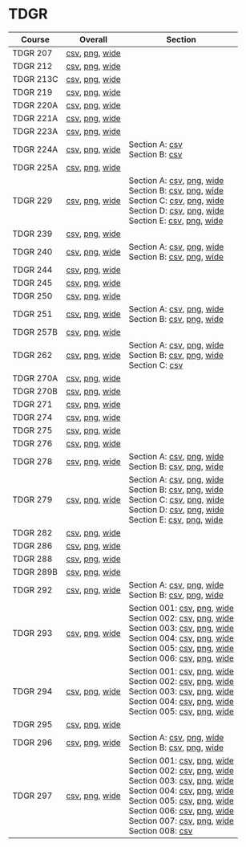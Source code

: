 # TDGR

| Course | Overall | Section |
| ------ | ------- | ------- |
| TDGR 207 | [csv](https://github.com/UCSD-Historical-Enrollment-Data/2024Fall/blob/main/overall/TDGR%20207.csv), [png](https://raw.githubusercontent.com/UCSD-Historical-Enrollment-Data/2024Fall/main/plot_overall/TDGR%20207.png), [wide](https://raw.githubusercontent.com/UCSD-Historical-Enrollment-Data/2024Fall/main/plot_overall_wide/TDGR%20207.png) |  |
| TDGR 212 | [csv](https://github.com/UCSD-Historical-Enrollment-Data/2024Fall/blob/main/overall/TDGR%20212.csv), [png](https://raw.githubusercontent.com/UCSD-Historical-Enrollment-Data/2024Fall/main/plot_overall/TDGR%20212.png), [wide](https://raw.githubusercontent.com/UCSD-Historical-Enrollment-Data/2024Fall/main/plot_overall_wide/TDGR%20212.png) |  |
| TDGR 213C | [csv](https://github.com/UCSD-Historical-Enrollment-Data/2024Fall/blob/main/overall/TDGR%20213C.csv), [png](https://raw.githubusercontent.com/UCSD-Historical-Enrollment-Data/2024Fall/main/plot_overall/TDGR%20213C.png), [wide](https://raw.githubusercontent.com/UCSD-Historical-Enrollment-Data/2024Fall/main/plot_overall_wide/TDGR%20213C.png) |  |
| TDGR 219 | [csv](https://github.com/UCSD-Historical-Enrollment-Data/2024Fall/blob/main/overall/TDGR%20219.csv), [png](https://raw.githubusercontent.com/UCSD-Historical-Enrollment-Data/2024Fall/main/plot_overall/TDGR%20219.png), [wide](https://raw.githubusercontent.com/UCSD-Historical-Enrollment-Data/2024Fall/main/plot_overall_wide/TDGR%20219.png) |  |
| TDGR 220A | [csv](https://github.com/UCSD-Historical-Enrollment-Data/2024Fall/blob/main/overall/TDGR%20220A.csv), [png](https://raw.githubusercontent.com/UCSD-Historical-Enrollment-Data/2024Fall/main/plot_overall/TDGR%20220A.png), [wide](https://raw.githubusercontent.com/UCSD-Historical-Enrollment-Data/2024Fall/main/plot_overall_wide/TDGR%20220A.png) |  |
| TDGR 221A | [csv](https://github.com/UCSD-Historical-Enrollment-Data/2024Fall/blob/main/overall/TDGR%20221A.csv), [png](https://raw.githubusercontent.com/UCSD-Historical-Enrollment-Data/2024Fall/main/plot_overall/TDGR%20221A.png), [wide](https://raw.githubusercontent.com/UCSD-Historical-Enrollment-Data/2024Fall/main/plot_overall_wide/TDGR%20221A.png) |  |
| TDGR 223A | [csv](https://github.com/UCSD-Historical-Enrollment-Data/2024Fall/blob/main/overall/TDGR%20223A.csv), [png](https://raw.githubusercontent.com/UCSD-Historical-Enrollment-Data/2024Fall/main/plot_overall/TDGR%20223A.png), [wide](https://raw.githubusercontent.com/UCSD-Historical-Enrollment-Data/2024Fall/main/plot_overall_wide/TDGR%20223A.png) |  |
| TDGR 224A | [csv](https://github.com/UCSD-Historical-Enrollment-Data/2024Fall/blob/main/overall/TDGR%20224A.csv), [png](https://raw.githubusercontent.com/UCSD-Historical-Enrollment-Data/2024Fall/main/plot_overall/TDGR%20224A.png), [wide](https://raw.githubusercontent.com/UCSD-Historical-Enrollment-Data/2024Fall/main/plot_overall_wide/TDGR%20224A.png) | Section A: [csv](https://github.com/UCSD-Historical-Enrollment-Data/2024Fall/blob/main/section/TDGR%20224A_A.csv)<br>Section B: [csv](https://github.com/UCSD-Historical-Enrollment-Data/2024Fall/blob/main/section/TDGR%20224A_B.csv) |
| TDGR 225A | [csv](https://github.com/UCSD-Historical-Enrollment-Data/2024Fall/blob/main/overall/TDGR%20225A.csv), [png](https://raw.githubusercontent.com/UCSD-Historical-Enrollment-Data/2024Fall/main/plot_overall/TDGR%20225A.png), [wide](https://raw.githubusercontent.com/UCSD-Historical-Enrollment-Data/2024Fall/main/plot_overall_wide/TDGR%20225A.png) |  |
| TDGR 229 | [csv](https://github.com/UCSD-Historical-Enrollment-Data/2024Fall/blob/main/overall/TDGR%20229.csv), [png](https://raw.githubusercontent.com/UCSD-Historical-Enrollment-Data/2024Fall/main/plot_overall/TDGR%20229.png), [wide](https://raw.githubusercontent.com/UCSD-Historical-Enrollment-Data/2024Fall/main/plot_overall_wide/TDGR%20229.png) | Section A: [csv](https://github.com/UCSD-Historical-Enrollment-Data/2024Fall/blob/main/section/TDGR%20229_A.csv), [png](https://raw.githubusercontent.com/UCSD-Historical-Enrollment-Data/2024Fall/main/plot_section/TDGR%20229_A.png), [wide](https://raw.githubusercontent.com/UCSD-Historical-Enrollment-Data/2024Fall/main/plot_section_wide/TDGR%20229_A.png)<br>Section B: [csv](https://github.com/UCSD-Historical-Enrollment-Data/2024Fall/blob/main/section/TDGR%20229_B.csv), [png](https://raw.githubusercontent.com/UCSD-Historical-Enrollment-Data/2024Fall/main/plot_section/TDGR%20229_B.png), [wide](https://raw.githubusercontent.com/UCSD-Historical-Enrollment-Data/2024Fall/main/plot_section_wide/TDGR%20229_B.png)<br>Section C: [csv](https://github.com/UCSD-Historical-Enrollment-Data/2024Fall/blob/main/section/TDGR%20229_C.csv), [png](https://raw.githubusercontent.com/UCSD-Historical-Enrollment-Data/2024Fall/main/plot_section/TDGR%20229_C.png), [wide](https://raw.githubusercontent.com/UCSD-Historical-Enrollment-Data/2024Fall/main/plot_section_wide/TDGR%20229_C.png)<br>Section D: [csv](https://github.com/UCSD-Historical-Enrollment-Data/2024Fall/blob/main/section/TDGR%20229_D.csv), [png](https://raw.githubusercontent.com/UCSD-Historical-Enrollment-Data/2024Fall/main/plot_section/TDGR%20229_D.png), [wide](https://raw.githubusercontent.com/UCSD-Historical-Enrollment-Data/2024Fall/main/plot_section_wide/TDGR%20229_D.png)<br>Section E: [csv](https://github.com/UCSD-Historical-Enrollment-Data/2024Fall/blob/main/section/TDGR%20229_E.csv), [png](https://raw.githubusercontent.com/UCSD-Historical-Enrollment-Data/2024Fall/main/plot_section/TDGR%20229_E.png), [wide](https://raw.githubusercontent.com/UCSD-Historical-Enrollment-Data/2024Fall/main/plot_section_wide/TDGR%20229_E.png) |
| TDGR 239 | [csv](https://github.com/UCSD-Historical-Enrollment-Data/2024Fall/blob/main/overall/TDGR%20239.csv), [png](https://raw.githubusercontent.com/UCSD-Historical-Enrollment-Data/2024Fall/main/plot_overall/TDGR%20239.png), [wide](https://raw.githubusercontent.com/UCSD-Historical-Enrollment-Data/2024Fall/main/plot_overall_wide/TDGR%20239.png) |  |
| TDGR 240 | [csv](https://github.com/UCSD-Historical-Enrollment-Data/2024Fall/blob/main/overall/TDGR%20240.csv), [png](https://raw.githubusercontent.com/UCSD-Historical-Enrollment-Data/2024Fall/main/plot_overall/TDGR%20240.png), [wide](https://raw.githubusercontent.com/UCSD-Historical-Enrollment-Data/2024Fall/main/plot_overall_wide/TDGR%20240.png) | Section A: [csv](https://github.com/UCSD-Historical-Enrollment-Data/2024Fall/blob/main/section/TDGR%20240_A.csv), [png](https://raw.githubusercontent.com/UCSD-Historical-Enrollment-Data/2024Fall/main/plot_section/TDGR%20240_A.png), [wide](https://raw.githubusercontent.com/UCSD-Historical-Enrollment-Data/2024Fall/main/plot_section_wide/TDGR%20240_A.png)<br>Section B: [csv](https://github.com/UCSD-Historical-Enrollment-Data/2024Fall/blob/main/section/TDGR%20240_B.csv), [png](https://raw.githubusercontent.com/UCSD-Historical-Enrollment-Data/2024Fall/main/plot_section/TDGR%20240_B.png), [wide](https://raw.githubusercontent.com/UCSD-Historical-Enrollment-Data/2024Fall/main/plot_section_wide/TDGR%20240_B.png) |
| TDGR 244 | [csv](https://github.com/UCSD-Historical-Enrollment-Data/2024Fall/blob/main/overall/TDGR%20244.csv), [png](https://raw.githubusercontent.com/UCSD-Historical-Enrollment-Data/2024Fall/main/plot_overall/TDGR%20244.png), [wide](https://raw.githubusercontent.com/UCSD-Historical-Enrollment-Data/2024Fall/main/plot_overall_wide/TDGR%20244.png) |  |
| TDGR 245 | [csv](https://github.com/UCSD-Historical-Enrollment-Data/2024Fall/blob/main/overall/TDGR%20245.csv), [png](https://raw.githubusercontent.com/UCSD-Historical-Enrollment-Data/2024Fall/main/plot_overall/TDGR%20245.png), [wide](https://raw.githubusercontent.com/UCSD-Historical-Enrollment-Data/2024Fall/main/plot_overall_wide/TDGR%20245.png) |  |
| TDGR 250 | [csv](https://github.com/UCSD-Historical-Enrollment-Data/2024Fall/blob/main/overall/TDGR%20250.csv), [png](https://raw.githubusercontent.com/UCSD-Historical-Enrollment-Data/2024Fall/main/plot_overall/TDGR%20250.png), [wide](https://raw.githubusercontent.com/UCSD-Historical-Enrollment-Data/2024Fall/main/plot_overall_wide/TDGR%20250.png) |  |
| TDGR 251 | [csv](https://github.com/UCSD-Historical-Enrollment-Data/2024Fall/blob/main/overall/TDGR%20251.csv), [png](https://raw.githubusercontent.com/UCSD-Historical-Enrollment-Data/2024Fall/main/plot_overall/TDGR%20251.png), [wide](https://raw.githubusercontent.com/UCSD-Historical-Enrollment-Data/2024Fall/main/plot_overall_wide/TDGR%20251.png) | Section A: [csv](https://github.com/UCSD-Historical-Enrollment-Data/2024Fall/blob/main/section/TDGR%20251_A.csv), [png](https://raw.githubusercontent.com/UCSD-Historical-Enrollment-Data/2024Fall/main/plot_section/TDGR%20251_A.png), [wide](https://raw.githubusercontent.com/UCSD-Historical-Enrollment-Data/2024Fall/main/plot_section_wide/TDGR%20251_A.png)<br>Section B: [csv](https://github.com/UCSD-Historical-Enrollment-Data/2024Fall/blob/main/section/TDGR%20251_B.csv), [png](https://raw.githubusercontent.com/UCSD-Historical-Enrollment-Data/2024Fall/main/plot_section/TDGR%20251_B.png), [wide](https://raw.githubusercontent.com/UCSD-Historical-Enrollment-Data/2024Fall/main/plot_section_wide/TDGR%20251_B.png) |
| TDGR 257B | [csv](https://github.com/UCSD-Historical-Enrollment-Data/2024Fall/blob/main/overall/TDGR%20257B.csv), [png](https://raw.githubusercontent.com/UCSD-Historical-Enrollment-Data/2024Fall/main/plot_overall/TDGR%20257B.png), [wide](https://raw.githubusercontent.com/UCSD-Historical-Enrollment-Data/2024Fall/main/plot_overall_wide/TDGR%20257B.png) |  |
| TDGR 262 | [csv](https://github.com/UCSD-Historical-Enrollment-Data/2024Fall/blob/main/overall/TDGR%20262.csv), [png](https://raw.githubusercontent.com/UCSD-Historical-Enrollment-Data/2024Fall/main/plot_overall/TDGR%20262.png), [wide](https://raw.githubusercontent.com/UCSD-Historical-Enrollment-Data/2024Fall/main/plot_overall_wide/TDGR%20262.png) | Section A: [csv](https://github.com/UCSD-Historical-Enrollment-Data/2024Fall/blob/main/section/TDGR%20262_A.csv), [png](https://raw.githubusercontent.com/UCSD-Historical-Enrollment-Data/2024Fall/main/plot_section/TDGR%20262_A.png), [wide](https://raw.githubusercontent.com/UCSD-Historical-Enrollment-Data/2024Fall/main/plot_section_wide/TDGR%20262_A.png)<br>Section B: [csv](https://github.com/UCSD-Historical-Enrollment-Data/2024Fall/blob/main/section/TDGR%20262_B.csv), [png](https://raw.githubusercontent.com/UCSD-Historical-Enrollment-Data/2024Fall/main/plot_section/TDGR%20262_B.png), [wide](https://raw.githubusercontent.com/UCSD-Historical-Enrollment-Data/2024Fall/main/plot_section_wide/TDGR%20262_B.png)<br>Section C: [csv](https://github.com/UCSD-Historical-Enrollment-Data/2024Fall/blob/main/section/TDGR%20262_C.csv) |
| TDGR 270A | [csv](https://github.com/UCSD-Historical-Enrollment-Data/2024Fall/blob/main/overall/TDGR%20270A.csv), [png](https://raw.githubusercontent.com/UCSD-Historical-Enrollment-Data/2024Fall/main/plot_overall/TDGR%20270A.png), [wide](https://raw.githubusercontent.com/UCSD-Historical-Enrollment-Data/2024Fall/main/plot_overall_wide/TDGR%20270A.png) |  |
| TDGR 270B | [csv](https://github.com/UCSD-Historical-Enrollment-Data/2024Fall/blob/main/overall/TDGR%20270B.csv), [png](https://raw.githubusercontent.com/UCSD-Historical-Enrollment-Data/2024Fall/main/plot_overall/TDGR%20270B.png), [wide](https://raw.githubusercontent.com/UCSD-Historical-Enrollment-Data/2024Fall/main/plot_overall_wide/TDGR%20270B.png) |  |
| TDGR 271 | [csv](https://github.com/UCSD-Historical-Enrollment-Data/2024Fall/blob/main/overall/TDGR%20271.csv), [png](https://raw.githubusercontent.com/UCSD-Historical-Enrollment-Data/2024Fall/main/plot_overall/TDGR%20271.png), [wide](https://raw.githubusercontent.com/UCSD-Historical-Enrollment-Data/2024Fall/main/plot_overall_wide/TDGR%20271.png) |  |
| TDGR 274 | [csv](https://github.com/UCSD-Historical-Enrollment-Data/2024Fall/blob/main/overall/TDGR%20274.csv), [png](https://raw.githubusercontent.com/UCSD-Historical-Enrollment-Data/2024Fall/main/plot_overall/TDGR%20274.png), [wide](https://raw.githubusercontent.com/UCSD-Historical-Enrollment-Data/2024Fall/main/plot_overall_wide/TDGR%20274.png) |  |
| TDGR 275 | [csv](https://github.com/UCSD-Historical-Enrollment-Data/2024Fall/blob/main/overall/TDGR%20275.csv), [png](https://raw.githubusercontent.com/UCSD-Historical-Enrollment-Data/2024Fall/main/plot_overall/TDGR%20275.png), [wide](https://raw.githubusercontent.com/UCSD-Historical-Enrollment-Data/2024Fall/main/plot_overall_wide/TDGR%20275.png) |  |
| TDGR 276 | [csv](https://github.com/UCSD-Historical-Enrollment-Data/2024Fall/blob/main/overall/TDGR%20276.csv), [png](https://raw.githubusercontent.com/UCSD-Historical-Enrollment-Data/2024Fall/main/plot_overall/TDGR%20276.png), [wide](https://raw.githubusercontent.com/UCSD-Historical-Enrollment-Data/2024Fall/main/plot_overall_wide/TDGR%20276.png) |  |
| TDGR 278 | [csv](https://github.com/UCSD-Historical-Enrollment-Data/2024Fall/blob/main/overall/TDGR%20278.csv), [png](https://raw.githubusercontent.com/UCSD-Historical-Enrollment-Data/2024Fall/main/plot_overall/TDGR%20278.png), [wide](https://raw.githubusercontent.com/UCSD-Historical-Enrollment-Data/2024Fall/main/plot_overall_wide/TDGR%20278.png) | Section A: [csv](https://github.com/UCSD-Historical-Enrollment-Data/2024Fall/blob/main/section/TDGR%20278_A.csv), [png](https://raw.githubusercontent.com/UCSD-Historical-Enrollment-Data/2024Fall/main/plot_section/TDGR%20278_A.png), [wide](https://raw.githubusercontent.com/UCSD-Historical-Enrollment-Data/2024Fall/main/plot_section_wide/TDGR%20278_A.png)<br>Section B: [csv](https://github.com/UCSD-Historical-Enrollment-Data/2024Fall/blob/main/section/TDGR%20278_B.csv), [png](https://raw.githubusercontent.com/UCSD-Historical-Enrollment-Data/2024Fall/main/plot_section/TDGR%20278_B.png), [wide](https://raw.githubusercontent.com/UCSD-Historical-Enrollment-Data/2024Fall/main/plot_section_wide/TDGR%20278_B.png) |
| TDGR 279 | [csv](https://github.com/UCSD-Historical-Enrollment-Data/2024Fall/blob/main/overall/TDGR%20279.csv), [png](https://raw.githubusercontent.com/UCSD-Historical-Enrollment-Data/2024Fall/main/plot_overall/TDGR%20279.png), [wide](https://raw.githubusercontent.com/UCSD-Historical-Enrollment-Data/2024Fall/main/plot_overall_wide/TDGR%20279.png) | Section A: [csv](https://github.com/UCSD-Historical-Enrollment-Data/2024Fall/blob/main/section/TDGR%20279_A.csv), [png](https://raw.githubusercontent.com/UCSD-Historical-Enrollment-Data/2024Fall/main/plot_section/TDGR%20279_A.png), [wide](https://raw.githubusercontent.com/UCSD-Historical-Enrollment-Data/2024Fall/main/plot_section_wide/TDGR%20279_A.png)<br>Section B: [csv](https://github.com/UCSD-Historical-Enrollment-Data/2024Fall/blob/main/section/TDGR%20279_B.csv), [png](https://raw.githubusercontent.com/UCSD-Historical-Enrollment-Data/2024Fall/main/plot_section/TDGR%20279_B.png), [wide](https://raw.githubusercontent.com/UCSD-Historical-Enrollment-Data/2024Fall/main/plot_section_wide/TDGR%20279_B.png)<br>Section C: [csv](https://github.com/UCSD-Historical-Enrollment-Data/2024Fall/blob/main/section/TDGR%20279_C.csv), [png](https://raw.githubusercontent.com/UCSD-Historical-Enrollment-Data/2024Fall/main/plot_section/TDGR%20279_C.png), [wide](https://raw.githubusercontent.com/UCSD-Historical-Enrollment-Data/2024Fall/main/plot_section_wide/TDGR%20279_C.png)<br>Section D: [csv](https://github.com/UCSD-Historical-Enrollment-Data/2024Fall/blob/main/section/TDGR%20279_D.csv), [png](https://raw.githubusercontent.com/UCSD-Historical-Enrollment-Data/2024Fall/main/plot_section/TDGR%20279_D.png), [wide](https://raw.githubusercontent.com/UCSD-Historical-Enrollment-Data/2024Fall/main/plot_section_wide/TDGR%20279_D.png)<br>Section E: [csv](https://github.com/UCSD-Historical-Enrollment-Data/2024Fall/blob/main/section/TDGR%20279_E.csv), [png](https://raw.githubusercontent.com/UCSD-Historical-Enrollment-Data/2024Fall/main/plot_section/TDGR%20279_E.png), [wide](https://raw.githubusercontent.com/UCSD-Historical-Enrollment-Data/2024Fall/main/plot_section_wide/TDGR%20279_E.png) |
| TDGR 282 | [csv](https://github.com/UCSD-Historical-Enrollment-Data/2024Fall/blob/main/overall/TDGR%20282.csv), [png](https://raw.githubusercontent.com/UCSD-Historical-Enrollment-Data/2024Fall/main/plot_overall/TDGR%20282.png), [wide](https://raw.githubusercontent.com/UCSD-Historical-Enrollment-Data/2024Fall/main/plot_overall_wide/TDGR%20282.png) |  |
| TDGR 286 | [csv](https://github.com/UCSD-Historical-Enrollment-Data/2024Fall/blob/main/overall/TDGR%20286.csv), [png](https://raw.githubusercontent.com/UCSD-Historical-Enrollment-Data/2024Fall/main/plot_overall/TDGR%20286.png), [wide](https://raw.githubusercontent.com/UCSD-Historical-Enrollment-Data/2024Fall/main/plot_overall_wide/TDGR%20286.png) |  |
| TDGR 288 | [csv](https://github.com/UCSD-Historical-Enrollment-Data/2024Fall/blob/main/overall/TDGR%20288.csv), [png](https://raw.githubusercontent.com/UCSD-Historical-Enrollment-Data/2024Fall/main/plot_overall/TDGR%20288.png), [wide](https://raw.githubusercontent.com/UCSD-Historical-Enrollment-Data/2024Fall/main/plot_overall_wide/TDGR%20288.png) |  |
| TDGR 289B | [csv](https://github.com/UCSD-Historical-Enrollment-Data/2024Fall/blob/main/overall/TDGR%20289B.csv), [png](https://raw.githubusercontent.com/UCSD-Historical-Enrollment-Data/2024Fall/main/plot_overall/TDGR%20289B.png), [wide](https://raw.githubusercontent.com/UCSD-Historical-Enrollment-Data/2024Fall/main/plot_overall_wide/TDGR%20289B.png) |  |
| TDGR 292 | [csv](https://github.com/UCSD-Historical-Enrollment-Data/2024Fall/blob/main/overall/TDGR%20292.csv), [png](https://raw.githubusercontent.com/UCSD-Historical-Enrollment-Data/2024Fall/main/plot_overall/TDGR%20292.png), [wide](https://raw.githubusercontent.com/UCSD-Historical-Enrollment-Data/2024Fall/main/plot_overall_wide/TDGR%20292.png) | Section A: [csv](https://github.com/UCSD-Historical-Enrollment-Data/2024Fall/blob/main/section/TDGR%20292_A.csv), [png](https://raw.githubusercontent.com/UCSD-Historical-Enrollment-Data/2024Fall/main/plot_section/TDGR%20292_A.png), [wide](https://raw.githubusercontent.com/UCSD-Historical-Enrollment-Data/2024Fall/main/plot_section_wide/TDGR%20292_A.png)<br>Section B: [csv](https://github.com/UCSD-Historical-Enrollment-Data/2024Fall/blob/main/section/TDGR%20292_B.csv), [png](https://raw.githubusercontent.com/UCSD-Historical-Enrollment-Data/2024Fall/main/plot_section/TDGR%20292_B.png), [wide](https://raw.githubusercontent.com/UCSD-Historical-Enrollment-Data/2024Fall/main/plot_section_wide/TDGR%20292_B.png) |
| TDGR 293 | [csv](https://github.com/UCSD-Historical-Enrollment-Data/2024Fall/blob/main/overall/TDGR%20293.csv), [png](https://raw.githubusercontent.com/UCSD-Historical-Enrollment-Data/2024Fall/main/plot_overall/TDGR%20293.png), [wide](https://raw.githubusercontent.com/UCSD-Historical-Enrollment-Data/2024Fall/main/plot_overall_wide/TDGR%20293.png) | Section 001: [csv](https://github.com/UCSD-Historical-Enrollment-Data/2024Fall/blob/main/section/TDGR%20293_001.csv), [png](https://raw.githubusercontent.com/UCSD-Historical-Enrollment-Data/2024Fall/main/plot_section/TDGR%20293_001.png), [wide](https://raw.githubusercontent.com/UCSD-Historical-Enrollment-Data/2024Fall/main/plot_section_wide/TDGR%20293_001.png)<br>Section 002: [csv](https://github.com/UCSD-Historical-Enrollment-Data/2024Fall/blob/main/section/TDGR%20293_002.csv), [png](https://raw.githubusercontent.com/UCSD-Historical-Enrollment-Data/2024Fall/main/plot_section/TDGR%20293_002.png), [wide](https://raw.githubusercontent.com/UCSD-Historical-Enrollment-Data/2024Fall/main/plot_section_wide/TDGR%20293_002.png)<br>Section 003: [csv](https://github.com/UCSD-Historical-Enrollment-Data/2024Fall/blob/main/section/TDGR%20293_003.csv), [png](https://raw.githubusercontent.com/UCSD-Historical-Enrollment-Data/2024Fall/main/plot_section/TDGR%20293_003.png), [wide](https://raw.githubusercontent.com/UCSD-Historical-Enrollment-Data/2024Fall/main/plot_section_wide/TDGR%20293_003.png)<br>Section 004: [csv](https://github.com/UCSD-Historical-Enrollment-Data/2024Fall/blob/main/section/TDGR%20293_004.csv), [png](https://raw.githubusercontent.com/UCSD-Historical-Enrollment-Data/2024Fall/main/plot_section/TDGR%20293_004.png), [wide](https://raw.githubusercontent.com/UCSD-Historical-Enrollment-Data/2024Fall/main/plot_section_wide/TDGR%20293_004.png)<br>Section 005: [csv](https://github.com/UCSD-Historical-Enrollment-Data/2024Fall/blob/main/section/TDGR%20293_005.csv), [png](https://raw.githubusercontent.com/UCSD-Historical-Enrollment-Data/2024Fall/main/plot_section/TDGR%20293_005.png), [wide](https://raw.githubusercontent.com/UCSD-Historical-Enrollment-Data/2024Fall/main/plot_section_wide/TDGR%20293_005.png)<br>Section 006: [csv](https://github.com/UCSD-Historical-Enrollment-Data/2024Fall/blob/main/section/TDGR%20293_006.csv), [png](https://raw.githubusercontent.com/UCSD-Historical-Enrollment-Data/2024Fall/main/plot_section/TDGR%20293_006.png), [wide](https://raw.githubusercontent.com/UCSD-Historical-Enrollment-Data/2024Fall/main/plot_section_wide/TDGR%20293_006.png) |
| TDGR 294 | [csv](https://github.com/UCSD-Historical-Enrollment-Data/2024Fall/blob/main/overall/TDGR%20294.csv), [png](https://raw.githubusercontent.com/UCSD-Historical-Enrollment-Data/2024Fall/main/plot_overall/TDGR%20294.png), [wide](https://raw.githubusercontent.com/UCSD-Historical-Enrollment-Data/2024Fall/main/plot_overall_wide/TDGR%20294.png) | Section 001: [csv](https://github.com/UCSD-Historical-Enrollment-Data/2024Fall/blob/main/section/TDGR%20294_001.csv), [png](https://raw.githubusercontent.com/UCSD-Historical-Enrollment-Data/2024Fall/main/plot_section/TDGR%20294_001.png), [wide](https://raw.githubusercontent.com/UCSD-Historical-Enrollment-Data/2024Fall/main/plot_section_wide/TDGR%20294_001.png)<br>Section 002: [csv](https://github.com/UCSD-Historical-Enrollment-Data/2024Fall/blob/main/section/TDGR%20294_002.csv), [png](https://raw.githubusercontent.com/UCSD-Historical-Enrollment-Data/2024Fall/main/plot_section/TDGR%20294_002.png), [wide](https://raw.githubusercontent.com/UCSD-Historical-Enrollment-Data/2024Fall/main/plot_section_wide/TDGR%20294_002.png)<br>Section 003: [csv](https://github.com/UCSD-Historical-Enrollment-Data/2024Fall/blob/main/section/TDGR%20294_003.csv), [png](https://raw.githubusercontent.com/UCSD-Historical-Enrollment-Data/2024Fall/main/plot_section/TDGR%20294_003.png), [wide](https://raw.githubusercontent.com/UCSD-Historical-Enrollment-Data/2024Fall/main/plot_section_wide/TDGR%20294_003.png)<br>Section 004: [csv](https://github.com/UCSD-Historical-Enrollment-Data/2024Fall/blob/main/section/TDGR%20294_004.csv), [png](https://raw.githubusercontent.com/UCSD-Historical-Enrollment-Data/2024Fall/main/plot_section/TDGR%20294_004.png), [wide](https://raw.githubusercontent.com/UCSD-Historical-Enrollment-Data/2024Fall/main/plot_section_wide/TDGR%20294_004.png)<br>Section 005: [csv](https://github.com/UCSD-Historical-Enrollment-Data/2024Fall/blob/main/section/TDGR%20294_005.csv), [png](https://raw.githubusercontent.com/UCSD-Historical-Enrollment-Data/2024Fall/main/plot_section/TDGR%20294_005.png), [wide](https://raw.githubusercontent.com/UCSD-Historical-Enrollment-Data/2024Fall/main/plot_section_wide/TDGR%20294_005.png) |
| TDGR 295 | [csv](https://github.com/UCSD-Historical-Enrollment-Data/2024Fall/blob/main/overall/TDGR%20295.csv), [png](https://raw.githubusercontent.com/UCSD-Historical-Enrollment-Data/2024Fall/main/plot_overall/TDGR%20295.png), [wide](https://raw.githubusercontent.com/UCSD-Historical-Enrollment-Data/2024Fall/main/plot_overall_wide/TDGR%20295.png) |  |
| TDGR 296 | [csv](https://github.com/UCSD-Historical-Enrollment-Data/2024Fall/blob/main/overall/TDGR%20296.csv), [png](https://raw.githubusercontent.com/UCSD-Historical-Enrollment-Data/2024Fall/main/plot_overall/TDGR%20296.png), [wide](https://raw.githubusercontent.com/UCSD-Historical-Enrollment-Data/2024Fall/main/plot_overall_wide/TDGR%20296.png) | Section A: [csv](https://github.com/UCSD-Historical-Enrollment-Data/2024Fall/blob/main/section/TDGR%20296_A.csv), [png](https://raw.githubusercontent.com/UCSD-Historical-Enrollment-Data/2024Fall/main/plot_section/TDGR%20296_A.png), [wide](https://raw.githubusercontent.com/UCSD-Historical-Enrollment-Data/2024Fall/main/plot_section_wide/TDGR%20296_A.png)<br>Section B: [csv](https://github.com/UCSD-Historical-Enrollment-Data/2024Fall/blob/main/section/TDGR%20296_B.csv), [png](https://raw.githubusercontent.com/UCSD-Historical-Enrollment-Data/2024Fall/main/plot_section/TDGR%20296_B.png), [wide](https://raw.githubusercontent.com/UCSD-Historical-Enrollment-Data/2024Fall/main/plot_section_wide/TDGR%20296_B.png) |
| TDGR 297 | [csv](https://github.com/UCSD-Historical-Enrollment-Data/2024Fall/blob/main/overall/TDGR%20297.csv), [png](https://raw.githubusercontent.com/UCSD-Historical-Enrollment-Data/2024Fall/main/plot_overall/TDGR%20297.png), [wide](https://raw.githubusercontent.com/UCSD-Historical-Enrollment-Data/2024Fall/main/plot_overall_wide/TDGR%20297.png) | Section 001: [csv](https://github.com/UCSD-Historical-Enrollment-Data/2024Fall/blob/main/section/TDGR%20297_001.csv), [png](https://raw.githubusercontent.com/UCSD-Historical-Enrollment-Data/2024Fall/main/plot_section/TDGR%20297_001.png), [wide](https://raw.githubusercontent.com/UCSD-Historical-Enrollment-Data/2024Fall/main/plot_section_wide/TDGR%20297_001.png)<br>Section 002: [csv](https://github.com/UCSD-Historical-Enrollment-Data/2024Fall/blob/main/section/TDGR%20297_002.csv), [png](https://raw.githubusercontent.com/UCSD-Historical-Enrollment-Data/2024Fall/main/plot_section/TDGR%20297_002.png), [wide](https://raw.githubusercontent.com/UCSD-Historical-Enrollment-Data/2024Fall/main/plot_section_wide/TDGR%20297_002.png)<br>Section 003: [csv](https://github.com/UCSD-Historical-Enrollment-Data/2024Fall/blob/main/section/TDGR%20297_003.csv), [png](https://raw.githubusercontent.com/UCSD-Historical-Enrollment-Data/2024Fall/main/plot_section/TDGR%20297_003.png), [wide](https://raw.githubusercontent.com/UCSD-Historical-Enrollment-Data/2024Fall/main/plot_section_wide/TDGR%20297_003.png)<br>Section 004: [csv](https://github.com/UCSD-Historical-Enrollment-Data/2024Fall/blob/main/section/TDGR%20297_004.csv), [png](https://raw.githubusercontent.com/UCSD-Historical-Enrollment-Data/2024Fall/main/plot_section/TDGR%20297_004.png), [wide](https://raw.githubusercontent.com/UCSD-Historical-Enrollment-Data/2024Fall/main/plot_section_wide/TDGR%20297_004.png)<br>Section 005: [csv](https://github.com/UCSD-Historical-Enrollment-Data/2024Fall/blob/main/section/TDGR%20297_005.csv), [png](https://raw.githubusercontent.com/UCSD-Historical-Enrollment-Data/2024Fall/main/plot_section/TDGR%20297_005.png), [wide](https://raw.githubusercontent.com/UCSD-Historical-Enrollment-Data/2024Fall/main/plot_section_wide/TDGR%20297_005.png)<br>Section 006: [csv](https://github.com/UCSD-Historical-Enrollment-Data/2024Fall/blob/main/section/TDGR%20297_006.csv), [png](https://raw.githubusercontent.com/UCSD-Historical-Enrollment-Data/2024Fall/main/plot_section/TDGR%20297_006.png), [wide](https://raw.githubusercontent.com/UCSD-Historical-Enrollment-Data/2024Fall/main/plot_section_wide/TDGR%20297_006.png)<br>Section 007: [csv](https://github.com/UCSD-Historical-Enrollment-Data/2024Fall/blob/main/section/TDGR%20297_007.csv), [png](https://raw.githubusercontent.com/UCSD-Historical-Enrollment-Data/2024Fall/main/plot_section/TDGR%20297_007.png), [wide](https://raw.githubusercontent.com/UCSD-Historical-Enrollment-Data/2024Fall/main/plot_section_wide/TDGR%20297_007.png)<br>Section 008: [csv](https://github.com/UCSD-Historical-Enrollment-Data/2024Fall/blob/main/section/TDGR%20297_008.csv) |

